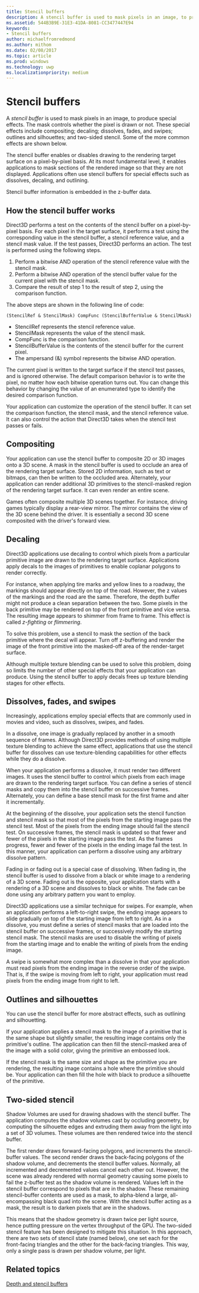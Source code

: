```yaml
---
title: Stencil buffers
description: A stencil buffer is used to mask pixels in an image, to produce special effects.
ms.assetid: 544B3B9E-31E3-41DA-8081-CC3477447E94
keywords:
- Stencil buffers
author: michaelfromredmond
ms.author: mithom
ms.date: 02/08/2017
ms.topic: article
ms.prod: windows
ms.technology: uwp
ms.localizationpriority: medium
---
```


# Stencil buffers


A *stencil buffer* is used to mask pixels in an image, to produce special effects. The mask controls whether the pixel is drawn or not. These special effects include compositing; decaling; dissolves, fades, and swipes; outlines and silhouettes; and two-sided stencil. Some of the more common effects are shown below.

The stencil buffer enables or disables drawing to the rendering target surface on a pixel-by-pixel basis. At its most fundamental level, it enables applications to mask sections of the rendered image so that they are not displayed. Applications often use stencil buffers for special effects such as dissolves, decaling, and outlining.

Stencil buffer information is embedded in the z-buffer data.

## <span id="How_the_Stencil_Buffer_Works"></span><span id="how_the_stencil_buffer_works"></span><span id="HOW_THE_STENCIL_BUFFER_WORKS"></span>How the stencil buffer works


Direct3D performs a test on the contents of the stencil buffer on a pixel-by-pixel basis. For each pixel in the target surface, it performs a test using the corresponding value in the stencil buffer, a stencil reference value, and a stencil mask value. If the test passes, Direct3D performs an action. The test is performed using the following steps.

1.  Perform a bitwise AND operation of the stencil reference value with the stencil mask.
2.  Perform a bitwise AND operation of the stencil buffer value for the current pixel with the stencil mask.
3.  Compare the result of step 1 to the result of step 2, using the comparison function.

The above steps are shown in the following line of code:

```
(StencilRef & StencilMask) CompFunc (StencilBufferValue & StencilMask)
```

-   StencilRef represents the stencil reference value.
-   StencilMask represents the value of the stencil mask.
-   CompFunc is the comparison function.
-   StencilBufferValue is the contents of the stencil buffer for the current pixel.
-   The ampersand (&) symbol represents the bitwise AND operation.

The current pixel is written to the target surface if the stencil test passes, and is ignored otherwise. The default comparison behavior is to write the pixel, no matter how each bitwise operation turns out. You can change this behavior by changing the value of an enumerated type to identify the desired comparison function.

Your application can customize the operation of the stencil buffer. It can set the comparison function, the stencil mask, and the stencil reference value. It can also control the action that Direct3D takes when the stencil test passes or fails.

## <span id="Compositing"></span><span id="compositing"></span><span id="COMPOSITING"></span>Compositing


Your application can use the stencil buffer to composite 2D or 3D images onto a 3D scene. A mask in the stencil buffer is used to occlude an area of the rendering target surface. Stored 2D information, such as text or bitmaps, can then be written to the occluded area. Alternately, your application can render additional 3D primitives to the stencil-masked region of the rendering target surface. It can even render an entire scene.

Games often composite multiple 3D scenes together. For instance, driving games typically display a rear-view mirror. The mirror contains the view of the 3D scene behind the driver. It is essentially a second 3D scene composited with the driver's forward view.

## <span id="Decaling"></span><span id="decaling"></span><span id="DECALING"></span>Decaling


Direct3D applications use decaling to control which pixels from a particular primitive image are drawn to the rendering target surface. Applications apply decals to the images of primitives to enable coplanar polygons to render correctly.

For instance, when applying tire marks and yellow lines to a roadway, the markings should appear directly on top of the road. However, the z values of the markings and the road are the same. Therefore, the depth buffer might not produce a clean separation between the two. Some pixels in the back primitive may be rendered on top of the front primitive and vice versa. The resulting image appears to shimmer from frame to frame. This effect is called *z-fighting* or *flimmering*.

To solve this problem, use a stencil to mask the section of the back primitive where the decal will appear. Turn off z-buffering and render the image of the front primitive into the masked-off area of the render-target surface.

Although multiple texture blending can be used to solve this problem, doing so limits the number of other special effects that your application can produce. Using the stencil buffer to apply decals frees up texture blending stages for other effects.

## <span id="Dissolves__fades__and_swipes"></span><span id="dissolves__fades__and_swipes"></span><span id="DISSOLVES__FADES__AND_SWIPES"></span>Dissolves, fades, and swipes


Increasingly, applications employ special effects that are commonly used in movies and video, such as dissolves, swipes, and fades.

In a dissolve, one image is gradually replaced by another in a smooth sequence of frames. Although Direct3D provides methods of using multiple texture blending to achieve the same effect, applications that use the stencil buffer for dissolves can use texture-blending capabilities for other effects while they do a dissolve.

When your application performs a dissolve, it must render two different images. It uses the stencil buffer to control which pixels from each image are drawn to the rendering target surface. You can define a series of stencil masks and copy them into the stencil buffer on successive frames. Alternately, you can define a base stencil mask for the first frame and alter it incrementally.

At the beginning of the dissolve, your application sets the stencil function and stencil mask so that most of the pixels from the starting image pass the stencil test. Most of the pixels from the ending image should fail the stencil test. On successive frames, the stencil mask is updated so that fewer and fewer of the pixels in the starting image pass the test. As the frames progress, fewer and fewer of the pixels in the ending image fail the test. In this manner, your application can perform a dissolve using any arbitrary dissolve pattern.

Fading in or fading out is a special case of dissolving. When fading in, the stencil buffer is used to dissolve from a black or white image to a rendering of a 3D scene. Fading out is the opposite, your application starts with a rendering of a 3D scene and dissolves to black or white. The fade can be done using any arbitrary pattern you want to employ.

Direct3D applications use a similar technique for swipes. For example, when an application performs a left-to-right swipe, the ending image appears to slide gradually on top of the starting image from left to right. As in a dissolve, you must define a series of stencil masks that are loaded into the stencil buffer on successive frames, or successively modify the starting stencil mask. The stencil masks are used to disable the writing of pixels from the starting image and to enable the writing of pixels from the ending image.

A swipe is somewhat more complex than a dissolve in that your application must read pixels from the ending image in the reverse order of the swipe. That is, if the swipe is moving from left to right, your application must read pixels from the ending image from right to left.

## <span id="Outlines_and_silhouettes"></span><span id="outlines_and_silhouettes"></span><span id="OUTLINES_AND_SILHOUETTES"></span>Outlines and silhouettes


You can use the stencil buffer for more abstract effects, such as outlining and silhouetting.

If your application applies a stencil mask to the image of a primitive that is the same shape but slightly smaller, the resulting image contains only the primitive's outline. The application can then fill the stencil-masked area of the image with a solid color, giving the primitive an embossed look.

If the stencil mask is the same size and shape as the primitive you are rendering, the resulting image contains a hole where the primitive should be. Your application can then fill the hole with black to produce a silhouette of the primitive.

## <span id="Two-sided_stencil"></span><span id="two-sided_stencil"></span><span id="TWO-SIDED_STENCIL"></span>Two-sided stencil


Shadow Volumes are used for drawing shadows with the stencil buffer. The application computes the shadow volumes cast by occluding geometry, by computing the silhouette edges and extruding them away from the light into a set of 3D volumes. These volumes are then rendered twice into the stencil buffer.

The first render draws forward-facing polygons, and increments the stencil-buffer values. The second render draws the back-facing polygons of the shadow volume, and decrements the stencil buffer values. Normally, all incremented and decremented values cancel each other out. However, the scene was already rendered with normal geometry causing some pixels to fail the z-buffer test as the shadow volume is rendered. Values left in the stencil buffer correspond to pixels that are in the shadow. These remaining stencil-buffer contents are used as a mask, to alpha-blend a large, all-encompassing black quad into the scene. With the stencil buffer acting as a mask, the result is to darken pixels that are in the shadows.

This means that the shadow geometry is drawn twice per light source, hence putting pressure on the vertex throughput of the GPU. The two-sided stencil feature has been designed to mitigate this situation. In this approach, there are two sets of stencil state (named below), one set each for the front-facing triangles and the other for the back-facing triangles. This way, only a single pass is drawn per shadow volume, per light.

## <span id="related-topics"></span>Related topics


[Depth and stencil buffers](depth-and-stencil-buffers.md)

 

 




